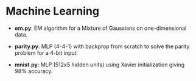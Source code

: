 # Machine Learning

* __em.py__: EM algorithm for a Mixture of Gaussians on one-dimensional data.

* __parity.py__: MLP (4-4-1) with backprop from scratch to solve the parity problem for a 4-bit input.

* __mnist.py__: MLP (512x5 hidden units) using Xavier initialization giving 98% accuracy. 
